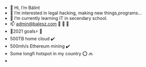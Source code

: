 - 👋 Hi, I’m Bálint
- 👀 I’m interested in legal hacking, making new things,programs...
- 🌱 I’m currently learning IT in secendary school.
- 📫 admin@balesz.com
:small_red_triangle_down:
:small_red_triangle_down:
:small_red_triangle_down:
- :ocean:2021 goals:zap:
:small_red_triangle_down:
- 500TB home cloud :heavy_check_mark:
- 500mh/s Ethereum mining :heavy_check_mark:
- Some longfi hotspot in my country :o: :soon:
- 
